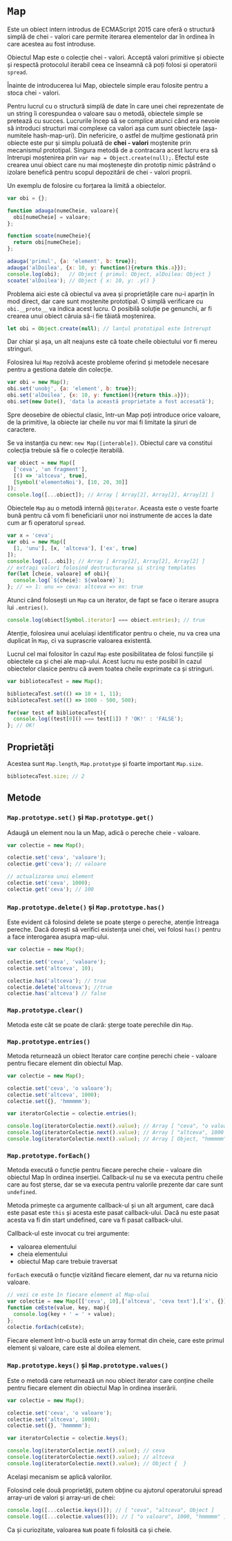 # `Map`

Este un obiect intern introdus de ECMAScript 2015 care oferă o structură simplă de chei - valori care permite iterarea elementelor dar în ordinea în care acestea au fost introduse.

Obiectul Map este o colecție chei - valori. Acceptă valori primitive și obiecte și respectă protocolul iterabil ceea ce înseamnă că poți folosi și operatorii `spread`.

Înainte de introducerea lui Map, obiectele simple erau folosite pentru a stoca chei - valori.

Pentru lucrul cu o structură simplă de date în care unei chei reprezentate de un string îi corespundea o valoare sau o metodă, obiectele simple se pretează cu succes.
Lucrurile încep să se complice atunci când era nevoie să introduci structuri mai complexe ca valori așa cum sunt obiectele (așa-numitele hash-map-uri).
Din nefericire, o astfel de mulțime gestionată prin obiecte este pur și simplu poluată de **chei - valori** moștenite prin mecanismul prototipal. Singura metodă de a contracara acest lucru era să întrerupi moștenirea prin `var map = Object.create(null);`. Efectul este crearea unui obiect care nu mai moștenește din prototip nimic păstrând o izolare benefică pentru scopul depozitării de chei - valori proprii.

Un exemplu de folosire cu forțarea la limită a obiectelor.

```javascript
var obi = {};

function adauga(numeCheie, valoare){
  obi[numeCheie] = valoare;
};

function scoate(numeCheie){
  return obi[numeCheie];
};

adauga('primul', {a: 'element', b: true});
adauga('alDoilea', {x: 10, y: function(){return this.a}});
console.log(obi);   // Object { primul: Object, alDoilea: Object }
scoate('alDoilea'); // Object { x: 10, y: .y() }
```

Problema aici este că obiectul va avea și proprietățile care nu-i aparțin în mod direct, dar care sunt moștenite prototipal. O simplă verificare cu `obi.__proto__` va indica acest lucru.
O posibilă soluție pe genunchi, ar fi crearea unui obiect căruia să-i fie tăiată moștenirea.

```javascript
let obi = Object.create(null); // lanțul prototipal este întrerupt
```

Dar chiar și așa, un alt neajuns este că toate cheile obiectului vor fi mereu stringuri.

Folosirea lui `Map` rezolvă aceste probleme oferind și metodele necesare pentru a gestiona datele din colecție.

```javascript
var obi = new Map();
obi.set('unobj', {a: 'element', b: true});
obi.set('alDoilea', {x: 10, y: function(){return this.a}});
obi.set(new Date(), 'data la această proprietate a fost accesată');
```

Spre deosebire de obiectul clasic, într-un Map poți introduce orice valoare, de la primitive, la obiecte iar cheile nu vor mai fi limitate la șiruri de caractere.

Se va instanția cu new: `new Map([interable])`. Obiectul care va constitui colecția trebuie să fie o colecție iterabilă.

```javascript
var obiect = new Map([
  ['ceva', 'un fragment'],
  [() => 'altceva', true],
  [Symbol('elementeNoi'), [10, 20, 30]]
]);
console.log([...obiect]); // Array [ Array[2], Array[2], Array[2] ]
```

Obiectele `Map` au o metodă internă `@@iterator`. Aceasta este o veste foarte bună pentru că vom fi beneficiarii unor noi instrumente de acces la date cum ar fi operatorul `spread`.

```javascript
var x = 'ceva';
var obi = new Map([
  [1, 'unu'], [x, 'altceva'], ['ex', true]
]);
console.log([...obi]); // Array [ Array[2], Array[2], Array[2] ]
// extragi valori folosind destructurarea și string templates
for(let [cheie, valoare] of obi){
  console.log(`${cheie}: ${valoare}`);
}; // => 1: unu => ceva: altceva => ex: true
```

Atunci când folosești un `Map` ca un iterator, de fapt se face o iterare asupra lui `.entries()`.

```javascript
console.log(obiect[Symbol.iterator] === obiect.entries); // true
```

Atenție, folosirea unui aceluiași identificator pentru o cheie, nu va crea una duplicat în `Map`, ci va suprascrie valoarea existentă.

Lucrul cel mai folositor în cazul `Map` este posibilitatea de folosi funcțiile și obiectele ca și chei ale map-ului. Acest lucru nu este posibil în cazul obiectelor clasice pentru că avem toatea cheile exprimate ca și stringuri.

```javascript
var bibliotecaTest = new Map();

bibliotecaTest.set(() => 10 + 1, 11);
bibliotecaTest.set(() => 1000 - 500, 500);

for(var test of bibliotecaTest){
  console.log((test[0]() === test[1]) ? 'OK!' : 'FALSE');
}; // OK!
```

## Proprietăți

Acestea sunt `Map.length`, `Map.prototype` și foarte important `Map.size`.

```javascript
bibliotecaTest.size; // 2
```

## Metode

### `Map.prototype.set()` și `Map.prototype.get()`

Adaugă un element nou la un Map, adică o pereche cheie - valoare.

```javascript
var colectie = new Map();

colectie.set('ceva', 'valoare');
colectie.get('ceva'); // valoare

// actualizarea unui element
colectie.set('ceva', 1000);
colectie.get('ceva'); // 100
```

### `Map.prototype.delete()` și `Map.prototype.has()`

Este evident că folosind delete se poate șterge o pereche, atenție întreaga pereche. Dacă dorești să verifici existența unei chei, vei folosi `has()` pentru a face interogarea asupra map-ului.

```javascript
var colectie = new Map();

colectie.set('ceva', 'valoare');
colectie.set('altceva', 10);

colectie.has('altceva'); // true
colectie.delete('altceva'); //true
colectie.has('altceva') // false
```

### `Map.prototype.clear()`

Metoda este cât se poate de clară: șterge toate perechile din `Map`.

### `Map.prototype.entries()`

Metoda returnează un obiect Iterator care conține perechi cheie - valoare pentru fiecare element din obiectul Map.

```javascript
var colectie = new Map();

colectie.set('ceva', 'o valoare');
colectie.set('altceva', 1000);
colectie.set({}, 'hmmmmm');

var iteratorColectie = colectie.entries();

console.log(iteratorColectie.next().value); // Array [ "ceva", "o valoare" ]
console.log(iteratorColectie.next().value); // Array [ "altceva", 1000 ]
console.log(iteratorColectie.next().value); // Array [ Object, "hmmmmm" ]
```

### `Map.prototype.forEach()`

Metoda execută o funcție pentru fiecare pereche cheie - valoare din obiectul Map în ordinea inserției. Callback-ul nu se va executa pentru cheile care au fost șterse, dar se va executa pentru valorile prezente dar care sunt `undefined`.

Metoda primește ca argumente callback-ul și un alt argument, care dacă este pasat este `this` și acesta este pasat callback-ului. Dacă nu este pasat acesta va fi din start undefined, care va fi pasat callback-ului.

Callback-ul este invocat cu trei argumente:

- valoarea elementului
- cheia elementului
- obiectul Map care trebuie traversat

`forEach` execută o funcție vizitând fiecare element, dar nu va returna nicio valoare.

```javascript
// vezi ce este în fiecare element al Map-ului
var colectie = new Map([['ceva', 10],['altceva', 'ceva text'],['x', {}]]);
function ceEste(value, key, map){
  console.log(key + ' = ' + value);
};
colectie.forEach(ceEste);
```

Fiecare element într-o buclă este un array format din cheie, care este primul element și valoare, care este al doilea element.

### `Map.prototype.keys()` și `Map.prototype.values()`

Este o metodă care returnează un nou obiect iterator care conține cheile pentru fiecare element din obiectul Map în ordinea inserării.

```javascript
var colectie = new Map();

colectie.set('ceva', 'o valoare');
colectie.set('altceva', 1000);
colectie.set({}, 'hmmmmm');

var iteratorColectie = colectie.keys();

console.log(iteratorColectie.next().value); // ceva
console.log(iteratorColectie.next().value); // altceva
console.log(iteratorColectie.next().value); // Object {  }
```

Același mecanism se aplică valorilor.

Folosind cele două proprietăți, putem obține cu ajutorul operatorului spread array-uri de valori și array-uri de chei:

```javascript
console.log([...colectie.keys()]); // [ "ceva", "altceva", Object ]
console.log([...colectie.values()]); // [ "o valoare", 1000, "hmmmmm" ]
```

Ca și curiozitate, valoarea `NaN` poate fi folosită ca și cheie.
